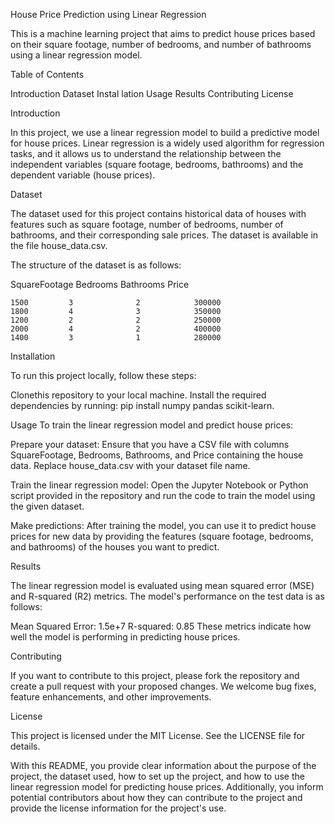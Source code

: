 House Price Prediction using Linear Regression

This is a machine learning project that aims to predict house prices based on their square footage, number of bedrooms, and number of bathrooms using a linear regression model.

Table of Contents

Introduction
Dataset
Instal
lation
Usage
Results
Contributing
License

Introduction

In this project, we use a linear regression model to build a predictive model for house prices. Linear regression is a widely used algorithm for regression tasks, and it allows us to understand the relationship between the independent variables (square footage, bedrooms, bathrooms) and the dependent variable (house prices).

Dataset

The dataset used for this project contains historical data of houses with features such as square footage, number of bedrooms, number of bathrooms, and their corresponding sale prices. The dataset is available in the file house_data.csv.

The structure of the dataset is as follows:

SquareFootage    Bedrooms	Bathrooms	 Price
    
    1500	     3	            2	         300000
    1800	     4	            3	         350000
    1200	     2	            2	         250000
    2000	     4	            2	         400000
    1400	     3	            1	         280000

Installation

To run this project locally, follow these steps:

Clonethis repository to your local machine.
Install the required dependencies by running: pip install numpy pandas scikit-learn.

Usage
To train the linear regression model and predict house prices:

Prepare your dataset: Ensure that you have a CSV file with columns SquareFootage, Bedrooms, Bathrooms, and Price containing the house data. Replace house_data.csv with your dataset file name.

Train the linear regression model: Open the Jupyter Notebook or Python script provided in the repository and run the code to train the model using the given dataset.

Make predictions: After training the model, you can use it to predict house prices for new data by providing the features (square footage, bedrooms, and bathrooms) of the houses you want to predict.

Results

The linear regression model is evaluated using mean squared error (MSE) and R-squared (R2) metrics. The model's performance on the test data is as follows:

Mean Squared Error: 1.5e+7
R-squared: 0.85
These metrics indicate how well the model is performing in predicting house prices.

Contributing

If you want to contribute to this project, please fork the repository and create a pull request with your proposed changes. We welcome bug fixes, feature enhancements, and other improvements.

License

This project is licensed under the MIT License. See the LICENSE file for details.

With this README, you provide clear information about the purpose of the project, the dataset used, how to set up the project, and how to use the linear regression model for predicting house prices. Additionally, you inform potential contributors about how they can contribute to the project and provide the license information for the project's use.
